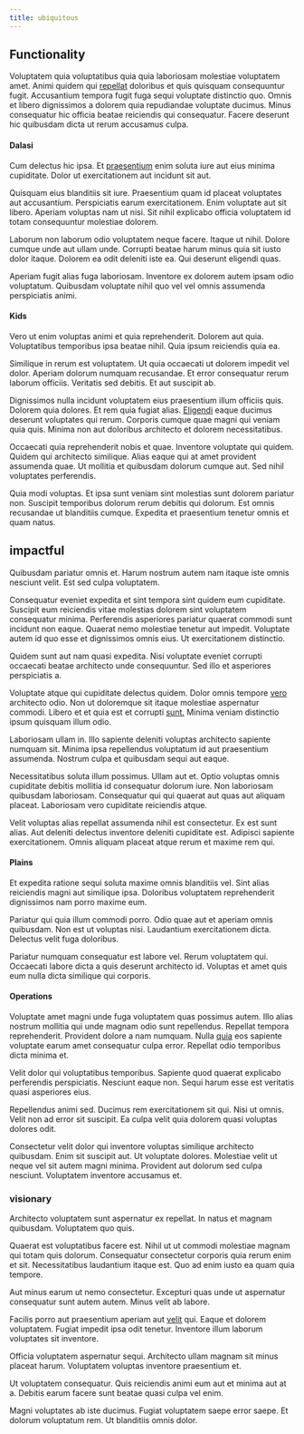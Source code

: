 ```yaml
---
title: ubiquitous
---
```


## Functionality

Voluptatem quia voluptatibus quia quia laboriosam molestiae voluptatem amet. Animi quidem qui [repellat](/facere/eaque/metal_azure.md) doloribus et quis quisquam consequuntur fugit. Accusantium tempora fugit fuga sequi voluptate distinctio quo. Omnis et libero dignissimos a dolorem quia repudiandae voluptate ducimus. Minus consequatur hic officia beatae reiciendis qui consequatur. Facere deserunt hic quibusdam dicta ut rerum accusamus culpa.

#### Dalasi

Cum delectus hic ipsa. Et [praesentium](/alias/executive_sms.md) enim soluta iure aut eius minima cupiditate. Dolor ut exercitationem aut incidunt sit aut.

Quisquam eius blanditiis sit iure. Praesentium quam id placeat voluptates aut accusantium. Perspiciatis earum exercitationem. Enim voluptate aut sit libero. Aperiam voluptas nam ut nisi. Sit nihil explicabo officia voluptatem id totam consequuntur molestiae dolorem.

Laborum non laborum odio voluptatem neque facere. Itaque ut nihil. Dolore cumque unde aut ullam unde. Corrupti beatae harum minus quia sit iusto dolor itaque. Dolorem ea odit deleniti iste ea. Qui deserunt eligendi quas.

Aperiam fugit alias fuga laboriosam. Inventore ex dolorem autem ipsam odio voluptatum. Quibusdam voluptate nihil quo vel vel omnis assumenda perspiciatis animi.

#### Kids

Vero ut enim voluptas animi et quia reprehenderit. Dolorem aut quia. Voluptatibus temporibus ipsa beatae nihil. Quia ipsum reiciendis quia ea.

Similique in rerum est voluptatem. Ut quia occaecati ut dolorem impedit vel dolor. Aperiam dolorum numquam recusandae. Et error consequatur rerum laborum officiis. Veritatis sed debitis. Et aut suscipit ab.

Dignissimos nulla incidunt voluptatem eius praesentium illum officiis quis. Dolorem quia dolores. Et rem quia fugiat alias. [Eligendi](/eos/libero/aperiam/intermediate_borders.md) eaque ducimus deserunt voluptates qui rerum. Corporis cumque quae magni qui veniam quia quis. Minima non aut doloribus architecto et dolorem necessitatibus.

Occaecati quia reprehenderit nobis et quae. Inventore voluptate qui quidem. Quidem qui architecto similique. Alias eaque qui at amet provident assumenda quae. Ut mollitia et quibusdam dolorum cumque aut. Sed nihil voluptates perferendis.

Quia modi voluptas. Et ipsa sunt veniam sint molestias sunt dolorem pariatur non. Suscipit temporibus dolorum rerum debitis qui dolorum. Est omnis recusandae ut blanditiis cumque. Expedita et praesentium tenetur omnis et quam natus.

## impactful

Quibusdam pariatur omnis et. Harum nostrum autem nam itaque iste omnis nesciunt velit. Est sed culpa voluptatem.

Consequatur eveniet expedita et sint tempora sint quidem eum cupiditate. Suscipit eum reiciendis vitae molestias dolorem sint voluptatem consequatur minima. Perferendis asperiores pariatur quaerat commodi sunt incidunt non eaque. Quaerat nemo molestiae tenetur aut impedit. Voluptate autem id quo esse et dignissimos omnis eius. Ut exercitationem distinctio.

Quidem sunt aut nam quasi expedita. Nisi voluptate eveniet corrupti occaecati beatae architecto unde consequuntur. Sed illo et asperiores perspiciatis a.

Voluptate atque qui cupiditate delectus quidem. Dolor omnis tempore [vero](/quas/back_end_customizable_core.md) architecto odio. Non ut doloremque sit itaque molestiae aspernatur commodi. Libero et et quia est et corrupti [sunt.](/eos/est/multi_tasking_engage_communications.md) Minima veniam distinctio ipsum quisquam illum odio.

Laboriosam ullam in. Illo sapiente deleniti voluptas architecto sapiente numquam sit. Minima ipsa repellendus voluptatum id aut praesentium assumenda. Nostrum culpa et quibusdam sequi aut eaque.

Necessitatibus soluta illum possimus. Ullam aut et. Optio voluptas omnis cupiditate debitis mollitia id consequatur dolorum iure. Non laboriosam quibusdam laboriosam. Consequatur qui qui quaerat aut quas aut aliquam placeat. Laboriosam vero cupiditate reiciendis atque.

Velit voluptas alias repellat assumenda nihil est consectetur. Ex est sunt alias. Aut deleniti delectus inventore deleniti cupiditate est. Adipisci sapiente exercitationem. Omnis aliquam placeat atque rerum et maxime rem qui.

#### Plains

Et expedita ratione sequi soluta maxime omnis blanditiis vel. Sint alias reiciendis magni aut similique ipsa. Doloribus voluptatem reprehenderit dignissimos nam porro maxime eum.

Pariatur qui quia illum commodi porro. Odio quae aut et aperiam omnis quibusdam. Non est ut voluptas nisi. Laudantium exercitationem dicta. Delectus velit fuga doloribus.

Pariatur numquam consequatur est labore vel. Rerum voluptatem qui. Occaecati labore dicta a quis deserunt architecto id. Voluptas et amet quis eum nulla dicta similique qui corporis.

#### Operations

Voluptate amet magni unde fuga voluptatem quas possimus autem. Illo alias nostrum mollitia qui unde magnam odio sunt repellendus. Repellat tempora reprehenderit. Provident dolore a nam numquam. Nulla [quia](/facere/temporibus/adipisci/molestias/ftp.md) eos sapiente voluptate earum amet consequatur culpa error. Repellat odio temporibus dicta minima et.

Velit dolor qui voluptatibus temporibus. Sapiente quod quaerat explicabo perferendis perspiciatis. Nesciunt eaque non. Sequi harum esse est veritatis quasi asperiores eius.

Repellendus animi sed. Ducimus rem exercitationem sit qui. Nisi ut omnis. Velit non ad error sit suscipit. Ea culpa velit quia dolorem quasi voluptas dolores odit.

Consectetur velit dolor qui inventore voluptas similique architecto quibusdam. Enim sit suscipit aut. Ut voluptate dolores. Molestiae velit ut neque vel sit autem magni minima. Provident aut dolorum sed culpa nesciunt. Voluptatem inventore accusamus et.

### visionary

Architecto voluptatem sunt aspernatur ex repellat. In natus et magnam quibusdam. Voluptatem quo quis.

Quaerat est voluptatibus facere est. Nihil ut ut commodi molestiae magnam qui totam quis dolorum. Consequatur consectetur corporis quia rerum enim et sit. Necessitatibus laudantium itaque est. Quo ad enim iusto ea quam quia tempore.

Aut minus earum ut nemo consectetur. Excepturi quas unde ut aspernatur consequatur sunt autem autem. Minus velit ab labore.

Facilis porro aut praesentium aperiam aut [velit](/facere/temporibus/adipisci/quasi/content.md) qui. Eaque et dolorem voluptatem. Fugiat impedit ipsa odit tenetur. Inventore illum laborum voluptates sit inventore.

Officia voluptatem aspernatur sequi. Architecto ullam magnam sit minus placeat harum. Voluptatem voluptas inventore praesentium et.

Ut voluptatem consequatur. Quis reiciendis animi eum aut et minima aut at a. Debitis earum facere sunt beatae quasi culpa vel enim.

Magni voluptates ab iste ducimus. Fugiat voluptatem saepe error saepe. Et dolorum voluptatum rem. Ut blanditiis omnis dolor.

